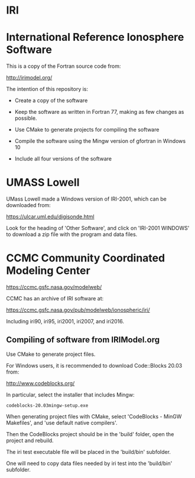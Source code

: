 # IRI

# International Reference Ionosphere Software

This is a copy of the Fortran source code from:

http://irimodel.org/

The intention of this repository is:

- Create a copy of the software

- Keep the software as written in Fortran 77, making as few changes as possible.

- Use CMake to generate projects for compiling the software

- Compile the software using the Mingw version of gfortran in Windows 10

- Include all four versions of the software

# UMASS Lowell

UMass Lowell made a Windows version of IRI-2001, which can be downloaded from:

https://ulcar.uml.edu/digisonde.html

Look for the heading of 'Other Software', and click on 'IRI-2001 WINDOWS' to download a zip file with the program and data files.

# CCMC Community Coordinated Modeling Center

https://ccmc.gsfc.nasa.gov/modelweb/

CCMC has an archive of IRI software at:

https://ccmc.gsfc.nasa.gov/pub/modelweb/ionospheric/iri/

Including iri90, iri95, iri2001, iri2007, and iri2016.

## Compiling of software from IRIModel.org

Use CMake to generate project files.

For Windows users, it is recommended to download Code::Blocks 20.03 from:

http://www.codeblocks.org/

In particular, select the installer that includes Mingw:

`codeblocks-20.03mingw-setup.exe`

When generating project files with CMake, select 'CodeBlocks - MinGW Makefiles', and 'use default native compilers'.

Then the CodeBlocks project should be in the 'build' folder, open the project and rebuild.

The iri test executable file will be placed in the 'build/bin' subfolder.

One will need to copy data files needed by iri test into the 'build/bin' subfolder.


